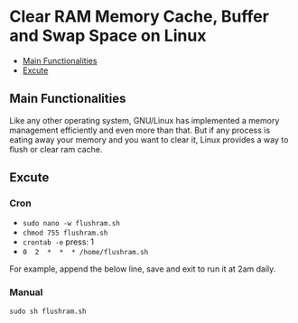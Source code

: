# Clear RAM Memory Cache, Buffer and Swap Space on Linux

 - [Main Functionalities](#markdown-header-main-functionalities)
 - [Excute](#markdown-header-installation)

## Main Functionalities
Like any other operating system, GNU/Linux has implemented a memory management efficiently and even more than that. But if any process is eating away your memory and you want to clear it, Linux provides a way to flush or clear ram cache.
## Excute
### Cron

- `sudo nano -w flushram.sh`
- `chmod 755 flushram.sh`
- `crontab -e`
 press: 1
- `0  2  *  *  * /home/flushram.sh`

For example, append the below line, save and exit to run it at 2am daily.

### Manual
`sudo sh flushram.sh`
